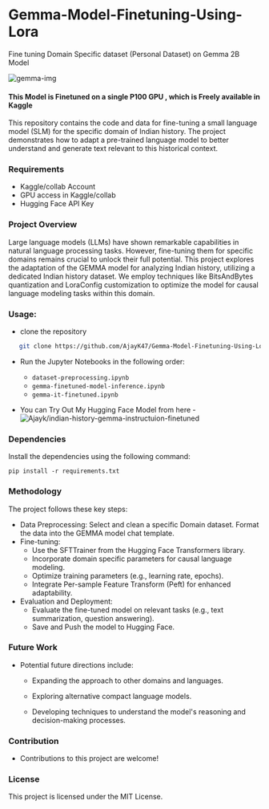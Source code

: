 # Gemma-Model-Finetuning-Using-Lora
Fine tuning Domain Specific dataset (Personal Dataset) on Gemma 2B Model 

![gemma-img](https://github.com/AjayK47/Gemini-File/assets/88961945/40456066-4ad4-41d2-bd91-8771a6b51688)

#### This Model is Finetuned on a single P100 GPU , which is Freely available in Kaggle 

This repository contains the code and data for fine-tuning a small language model (SLM) for the specific domain of Indian history. The project demonstrates how to adapt a pre-trained language model to better understand and generate text relevant to this historical context.

### Requirements
- Kaggle/collab Account
- GPU access in Kaggle/collab
- Hugging Face API Key

### Project Overview

Large language models (LLMs) have shown remarkable capabilities in natural language processing tasks. However, fine-tuning them for specific domains remains crucial to unlock their full potential. This project explores the adaptation of the GEMMA model for analyzing Indian history, utilizing a dedicated Indian history dataset. We employ techniques like BitsAndBytes quantization and LoraConfig customization to optimize the model for causal language modeling tasks within this domain.

### Usage:
- clone the repository
```bash
   git clone https://github.com/AjayK47/Gemma-Model-Finetuning-Using-Lora.git
   ``` 
- Run the Jupyter Notebooks in the following order:
    - `dataset-preprocessing.ipynb`
    - `gemma-finetuned-model-inference.ipynb`
    - `gemma-it-finetuned.ipynb`
 
- You can Try Out My Hugging Face Model from here
      - ![Ajayk/indian-history-gemma-instructuion-finetuned](https://huggingface.co/Ajayk/indian-history-gemma-instructuion-finetuned)

### Dependencies

Install the dependencies using the following command:
```
pip install -r requirements.txt
```

### Methodology
The project follows these key steps:

  - Data Preprocessing:
      Select and clean a specific Domain dataset.
      Format the data into the GEMMA model chat template.
  - Fine-tuning:
      - Use the SFTTrainer from the Hugging Face Transformers library.
      - Incorporate domain specific parameters for causal language modeling.
      - Optimize training parameters (e.g., learning rate, epochs).
      - Integrate Per-sample Feature Transform (Peft) for enhanced adaptability.
  - Evaluation and Deployment:
       - Evaluate the fine-tuned model on relevant tasks (e.g., text summarization, question answering).
       - Save and Push the model to Hugging Face.
   
### Future Work

- Potential future directions include:

     - Expanding the approach to other domains and languages.

     - Exploring alternative compact language models.

     - Developing techniques to understand the model's reasoning and decision-making processes.
 
### Contribution
- Contributions to this project are welcome!

### License

This project is licensed under the MIT License.





